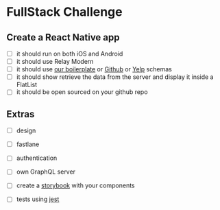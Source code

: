 # FullStack Challenge

## Create a React Native app
- [ ] it should run on both iOS and Android
- [ ] it should use Relay Modern
- [ ] it should use [our boilerplate]  or [Github] or [Yelp] schemas 
- [ ] it should show retrieve the data from the server and display it inside a FlatList
- [ ] it should be open sourced on your github repo

## Extras
- [ ] design
- [ ] fastlane
- [ ] authentication
- [ ] own GraphQL server
- [ ] create a [storybook] with your components
- [ ] tests using [jest]


[storybook]: https://github.com/storybooks/storybook
[jest]: https://jest-everywhere.now.sh
[our boilerplate]: https://github.com/entria/graphql-dataloader-boilerplate
[Github]: https://developer.github.com/v4/
[Yelp]: https://www.yelp.com/developers/platform
